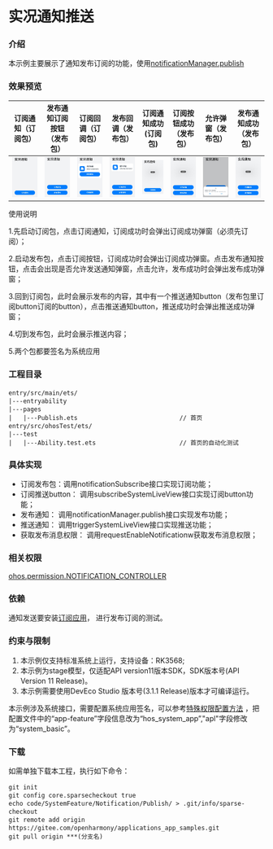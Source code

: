 # 实况通知推送

### 介绍

本示例主要展示了通知发布订阅的功能，使用[notificationManager.publish](https://gitee.com/openharmony/docs/blob/master/zh-cn/application-dev/reference/apis-notification-kit/js-apis-notificationManager.md)

### 效果预览

| 订阅通知（订阅包）                          | 发布通知订阅按钮（发布包）                     | 订阅回调（订阅包）                                       | 发布回调（发布包）                                      | 订阅通知成功(订阅包)                                | 订阅按钮成功（发布包）                                  | 允许弹窗（发布包）                       | 发布通知成功（发布包）                              |
|------------------------------------|-----------------------------------|--------------------------------------------|-------------------------------------------|--------------------------------------------|----------------------------------------------|---------------------------------|------------------------------------------|
| ![image](screenshots/subscribe.png) | ![image](screenshots/publish.png) | ![image](screenshots/subscribeCallback.png) | ![image](screenshots/publishCallback.png) | ![image](screenshots/publishNoSuccess.png) | ![image](screenshots/subscribeBuSuccess.png) | ![image](screenshots/onTip.png) | ![image](screenshots/publishSuccess.png) |

使用说明

1.先启动订阅包，点击订阅通知，订阅成功时会弹出订阅成功弹窗（必须先订阅）；

2.启动发布包，点击订阅按钮，订阅成功时会弹出订阅成功弹窗。点击发布通知按钮，点击会出现是否允许发送通知弹窗，点击允许，发布成功时会弹出发布成功弹窗；

3.回到订阅包，此时会展示发布的内容，其中有一个推送通知button（发布包里订阅button订阅的button），点击推送通知button，推送成功时会弹出推送成功弹窗；

4.切到发布包，此时会展示推送内容；

5.两个包都要签名为系统应用

### 工程目录

```
entry/src/main/ets/
|---entryability
|---pages
|   |---Publish.ets                            // 首页
entry/src/ohosTest/ets/
|---test
|   |---Ability.test.ets                       // 首页的自动化测试    
```

### 具体实现

* 订阅发布包：调用notificationSubscribe接口实现订阅功能；
* 订阅推送button： 调用subscribeSystemLiveView接口实现订阅button功能；
* 发布通知： 调用notificationManager.publish接口实现发布功能；
* 推送通知： 调用triggerSystemLiveView接口实现推送功能；
* 获取发布消息权限： 调用requestEnableNotificationw获取发布消息权限；

### 相关权限

[ohos.permission.NOTIFICATION_CONTROLLER](https://gitee.com/openharmony/docs/blob/master/zh-cn/application-dev/reference/apis/js-apis-notificationManager.md)

### 依赖

通知发送要安装[订阅应用](../Subscribe)，
进行发布订阅的测试。

### 约束与限制

1. 本示例仅支持标准系统上运行，支持设备：RK3568;
2. 本示例为stage模型，仅适配API version11版本SDK，SDK版本号(API Version 11 Release)。
3. 本示例需要使用DevEco Studio 版本号(3.1.1 Release)版本才可编译运行。

本示例涉及系统接口，需要配置系统应用签名，可以参考[特殊权限配置方法](https://docs.openharmony.cn/pages/v3.2Beta/zh-cn/application-dev/security/hapsigntool-overview.md/)
，把配置文件中的“app-feature”字段信息改为“hos_system_app”,"apl"字段修改为“system_basic”。

### 下载

如需单独下载本工程，执行如下命令：

```
git init
git config core.sparsecheckout true
echo code/SystemFeature/Notification/Publish/ > .git/info/sparse-checkout
git remote add origin https://gitee.com/openharmony/applications_app_samples.git
git pull origin ***(分支名)
```